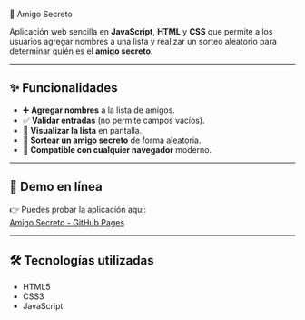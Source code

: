 🎁 Amigo Secreto

Aplicación web sencilla en **JavaScript**, **HTML** y **CSS** que permite a los usuarios agregar nombres a una lista y realizar un sorteo aleatorio para determinar quién es el **amigo secreto**.

---

## ✨ Funcionalidades

- ➕ **Agregar nombres** a la lista de amigos.
- ✅ **Validar entradas** (no permite campos vacíos).
- 👀 **Visualizar la lista** en pantalla.
- 🎲 **Sortear un amigo secreto** de forma aleatoria.
- 📱 **Compatible con cualquier navegador** moderno.

---

## 🚀 Demo en línea

👉 Puedes probar la aplicación aquí:  
[Amigo Secreto - GitHub Pages](https://buried76.github.io/Amigo-Secreto/)  

---

## 🛠️ Tecnologías utilizadas

- HTML5  
- CSS3  
- JavaScript  
